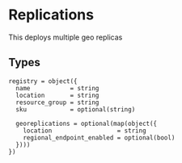 # Replications

This deploys multiple geo replicas

## Types

```hcl
registry = object({
  name           = string
  location       = string
  resource_group = string
  sku            = optional(string)

  georeplications = optional(map(object({
    location                  = string
    regional_endpoint_enabled = optional(bool)
  })))
})
```
